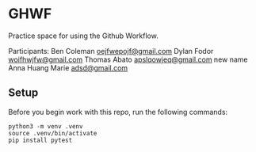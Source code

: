 
# GHWF

Practice space for using the Github Workflow.

Participants:
Ben Coleman oejfwepojf@gmail.com
Dylan Fodor woifhwjfw@gmail.com
Thomas Abato apslqowjeq@gmail.com
new name
Anna Huang
Marie adsd@gmail.com

## Setup

Before you begin work with this repo, run the following commands:

```
python3 -m venv .venv
source .venv/bin/activate
pip install pytest
```

